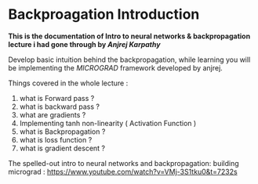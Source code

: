 # Backproagation Introduction

**This is the documentation of Intro to neural networks & backpropagation lecture i had gone through by *Anjrej Karpathy***

Develop basic intuition behind the backpropagation, while learning you will be implementing the _MICROGRAD_ framework developed by anjrej.

Things covered in the whole lecture :

1) what is Forward pass ?
2) what is backward pass ?
3) what are gradients ?
4) Implementing tanh non-linearity ( Activation Function )
5) what is Backpropagation ?
6) what is loss function ?
7) what is gradient descent ?

The spelled-out intro to neural networks and backpropagation: building micrograd : https://www.youtube.com/watch?v=VMj-3S1tku0&t=7232s

